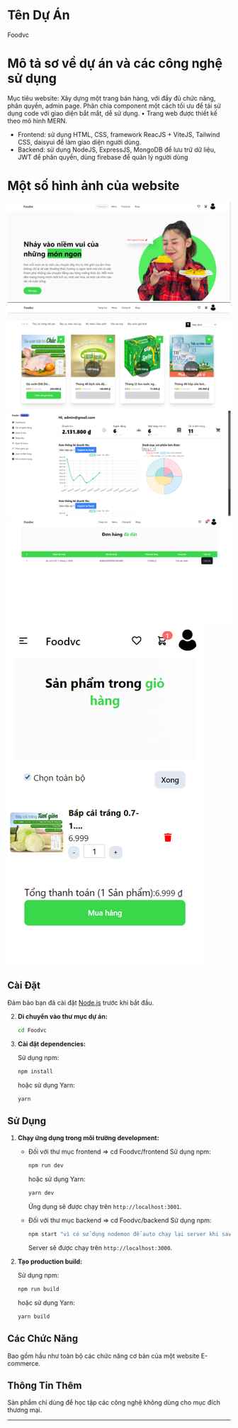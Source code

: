 # Tên Dự Án

Foodvc

# Mô tả sơ về dự án và các công nghệ sử dụng

Mục tiêu website: Xây dựng một trang bán hàng, với đầy đủ chức năng, phân
quyền, admin page. Phân chia component một cách tối ưu để tái sử dụng
code với giao diện bắt mắt, dễ sử dụng.
• Trang web được thiết kế theo mô hình MERN.

- Frontend: sử dụng HTML, CSS, framework ReacJS + ViteJS, Tailwind
  CSS, daisyui để làm giao diện người dùng.
- Backend: sử dụng NodeJS, ExpressJS, MongoDB để lưu trữ dữ liệu,
  JWT để phân quyền, dùng firebase để quản lý người dùng

# Một số hình ảnh của website

![alt text](image-1.png)
![alt text](image-2.png)
![alt text](image.png)
![alt text](image-4.png)
![alt text](image-3.png)

## Cài Đặt

Đảm bảo bạn đã cài đặt [Node.js](https://nodejs.org/en/) trước khi bắt đầu.

2. **Di chuyển vào thư mục dự án:**

   ```bash
   cd Foodvc
   ```

3. **Cài đặt dependencies:**

   Sử dụng npm:

   ```bash
   npm install
   ```

   hoặc sử dụng Yarn:

   ```bash
   yarn
   ```

## Sử Dụng

1.  **Chạy ứng dụng trong môi trường development:**

    - Đối với thư mục frontend => cd Foodvc/frontend
      Sử dụng npm:

      ```bash
      npm run dev
      ```

      hoặc sử dụng Yarn:

      ```bash
      yarn dev
      ```

      Ứng dụng sẽ được chạy trên `http://localhost:3001`.

    - Đối với thư mục backend => cd Foodvc/backend
      Sử dụng npm:

      ```bash
      npm start "vì có sử dụng nodemon để auto chạy lại server khi save"

      ```

      Server sẽ được chạy trên `http://localhost:3000`.

2.  **Tạo production build:**

    Sử dụng npm:

    ```bash
    npm run build
    ```

    hoặc sử dụng Yarn:

    ```bash
    yarn build
    ```

## Các Chức Năng

Bao gồm hầu như toàn bộ các chức năng cơ bản của một website E-commerce.

## Thông Tin Thêm

Sản phẩm chỉ dùng để học tập các công nghệ không dùng cho mục đích thương mại.

---
